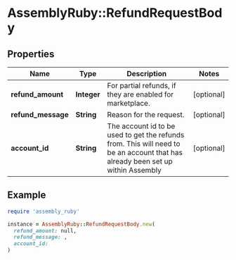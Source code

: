 # AssemblyRuby::RefundRequestBody

## Properties

| Name | Type | Description | Notes |
| ---- | ---- | ----------- | ----- |
| **refund_amount** | **Integer** | For partial refunds, if they are enabled for marketplace. | [optional] |
| **refund_message** | **String** | Reason for the request. | [optional] |
| **account_id** | **String** | The account id to be used to get the refunds from. This will need to be an account that has already been set up within Assembly | [optional] |

## Example

```ruby
require 'assembly_ruby'

instance = AssemblyRuby::RefundRequestBody.new(
  refund_amount: null,
  refund_message: ,
  account_id: 
)
```

